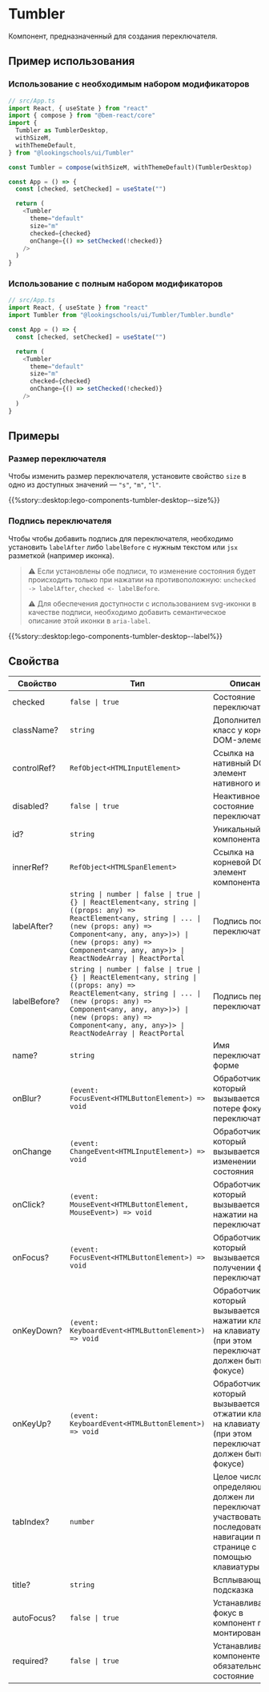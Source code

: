 # Tumbler

Компонент, предназначенный для создания переключателя.

## Пример использования

### Использование с необходимым набором модификаторов

```ts
// src/App.ts
import React, { useState } from "react"
import { compose } from "@bem-react/core"
import {
  Tumbler as TumblerDesktop,
  withSizeM,
  withThemeDefault,
} from "@lookingschools/ui/Tumbler"

const Tumbler = compose(withSizeM, withThemeDefault)(TumblerDesktop)

const App = () => {
  const [checked, setChecked] = useState("")

  return (
    <Tumbler
      theme="default"
      size="m"
      checked={checked}
      onChange={() => setChecked(!checked)}
    />
  )
}
```

### Использование с полным набором модификаторов

```ts
// src/App.ts
import React, { useState } from "react"
import Tumbler from "@lookingschools/ui/Tumbler/Tumbler.bundle"

const App = () => {
  const [checked, setChecked] = useState("")

  return (
    <Tumbler
      theme="default"
      size="m"
      checked={checked}
      onChange={() => setChecked(!checked)}
    />
  )
}
```

## Примеры

### Размер переключателя

Чтобы изменить размер переключателя, установите свойство `size` в одно из доступных значений — `"s"`, `"m"`, `"l"`.

{{%story::desktop:lego-components-tumbler-desktop--size%}}

### Подпись переключателя

Чтобы чтобы добавить подпись для переключателя, необходимо установить `labelAfter` либо `labelBefore` с нужным текстом или `jsx` разметкой (например иконка).

> ⚠️ Если установлены обе подписи, то изменение состояния будет происходить только при нажатии на противоположную:
> `unchecked -> labelAfter`, `checked <- labelBefore`.
>
> ⚠️ Для обеспечения доступности с использованием svg-иконки в качестве подписи, необходимо добавить семантическое описание этой иконки в `aria-label`.

{{%story::desktop:lego-components-tumbler-desktop--label%}}

## Свойства

| Свойство     | Тип                                                                                                                                                                                                                                                               | Описание                                                                                                                          |
| ------------ | ----------------------------------------------------------------------------------------------------------------------------------------------------------------------------------------------------------------------------------------------------------------- | --------------------------------------------------------------------------------------------------------------------------------- |
| checked      | `false \| true`                                                                                                                                                                                                                                                   | Состояние переключателя                                                                                                           |
| className?   | `string`                                                                                                                                                                                                                                                          | Дополнительный класс у корневого DOM-элемента                                                                                     |
| controlRef?  | `RefObject<HTMLInputElement>`                                                                                                                                                                                                                                     | Ссылка на нативный DOM-элемент нативного инпута                                                                                   |
| disabled?    | `false \| true`                                                                                                                                                                                                                                                   | Неактивное состояние переключателя                                                                                                |
| id?          | `string`                                                                                                                                                                                                                                                          | Уникальный id компонента                                                                                                          |
| innerRef?    | `RefObject<HTMLSpanElement>`                                                                                                                                                                                                                                      | Ссылка на корневой DOM-элемент компонента                                                                                         |
| labelAfter?  | `string \| number \| false \| true \| {} \| ReactElement<any, string \| ((props: any) => ReactElement<any, string \| ... \| (new (props: any) => Component<any, any, any>)>) \| (new (props: any) => Component<any, any, any>)> \| ReactNodeArray \| ReactPortal` | Подпись после переключателя                                                                                                       |
| labelBefore? | `string \| number \| false \| true \| {} \| ReactElement<any, string \| ((props: any) => ReactElement<any, string \| ... \| (new (props: any) => Component<any, any, any>)>) \| (new (props: any) => Component<any, any, any>)> \| ReactNodeArray \| ReactPortal` | Подпись перед переключателем                                                                                                      |
| name?        | `string`                                                                                                                                                                                                                                                          | Имя переключателя в форме                                                                                                         |
| onBlur?      | `(event: FocusEvent<HTMLButtonElement>) => void`                                                                                                                                                                                                                  | Обработчик, который вызывается при потере фокуса переключателем                                                                   |
| onChange     | `(event: ChangeEvent<HTMLInputElement>) => void`                                                                                                                                                                                                                  | Обработчик, который вызывается при изменении состояния                                                                            |
| onClick?     | `(event: MouseEvent<HTMLButtonElement, MouseEvent>) => void`                                                                                                                                                                                                      | Обработчик, который вызывается при нажатии на переключатель                                                                       |
| onFocus?     | `(event: FocusEvent<HTMLButtonElement>) => void`                                                                                                                                                                                                                  | Обработчик, который вызывается при получении фокуса переключателем                                                                |
| onKeyDown?   | `(event: KeyboardEvent<HTMLButtonElement>) => void`                                                                                                                                                                                                               | Обработчик, который вызывается при нажатии клавиши на клавиатуре (при этом переключатель должен быть в фокусе)                    |
| onKeyUp?     | `(event: KeyboardEvent<HTMLButtonElement>) => void`                                                                                                                                                                                                               | Обработчик, который вызывается при отжатии клавиши на клавиатуре (при этом переключатель должен быть в фокусе)                    |
| tabIndex?    | `number`                                                                                                                                                                                                                                                          | Целое число, определяющее, должен ли переключатель участвовать в последовательной навигации по всей странице с помощью клавиатуры |
| title?       | `string`                                                                                                                                                                                                                                                          | Всплывающая подсказка                                                                                                             |
| autoFocus?   | `false \| true`                                                                                                                                                                                                                                                   | Устанавливает фокус в компонент при монтировании                                                                                  |
| required?    | `false \| true`                                                                                                                                                                                                                                                   | Устанавливает в компоненте обязательное состояние                                                                                 |
